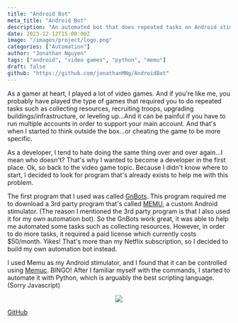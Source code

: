 ```yaml
---
title: "Android Bot"
meta_title: "Android Bot"
description: "An automated bot that does repeated tasks on Android stimulated devices"
date: 2023-12-12T15:00:00Z
image: "/images/project/logo.png"
categories: ["Automation"]
author: "Jonathan Nguyen"
tags: ["android", "video games", "python", "memu"]
draft: false
github: "https://github.com/jonathanMNg/AndroidBot"
---
```


As a gamer at heart, I played a lot of video games. And if you're like me, you probably have played
the type of games that required you to do repeated tasks such as collecting resources, recruiting 
troops, upgrading buildings/infrastructure, or leveling up...And it can be painful if you have to 
run multiple accounts in order to support your main account. And that's when I started to think
outside the box...or cheating the game to be more specific.

As a developer, I tend to hate doing the same thing over and over again...I mean who doesn't? That's
why I wanted to become a developer in the first place. Ok, so back to the video game topic. 
Because I didn't know where to start, I decided to look for program that's already exists to help
me with this problem. 

The first program that I used was called [GnBots](https://www.gnbots.com). This program required me
to download a 3rd party program that's called [MEMU](https://www.memuplay.com/), a custom Android
stimulator. (The reason I mentioned the 3rd party program is that I also used it for my own
automation bot). So the GnBots work great, it was able to help me automated some tasks such as
collecting resources. However, in order to do more tasks, it required a paid license which
currently costs $50/month. Yikes! That's more than my Netflix subscription, so I 
decided to build my own automation bot instead.

I used Memu as my Android stimulator, and I found that it can be controlled using 
[Memuc](https://www.memuplay.com/blog/memucommand-reference-manual.html). BINGO!
After I familiar myself with the commands, I started to automate it with Python, which is
arguably the best scripting language. (Sorry Javascript)

<p align="center">
  <img src="/images/project/android_bot/python_superior.png"/>
</p>

[GitHub <i class="github icon"/>](https://github.com/ICS414-Team-1/hawaii-alert-fx)
